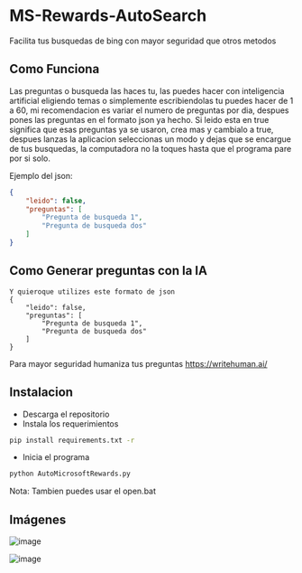 # MS-Rewards-AutoSearch

Facilita tus busquedas de bing con mayor seguridad que otros metodos

## Como Funciona

Las preguntas o busqueda las haces tu, las puedes hacer con inteligencia artificial eligiendo temas o simplemente escribiendolas tu puedes hacer de
1 a 60, mi recomendacion es variar el numero de preguntas por dia, despues pones las preguntas en el formato json ya hecho. Si leido esta en true significa que esas preguntas ya se
usaron, crea mas y cambialo a true, despues lanzas la aplicacion seleccionas un modo y dejas que se encargue de tus busquedas, la computadora no la toques hasta que el programa
pare por si solo.

Ejemplo del json:
```json
{
    "leido": false,
    "preguntas": [
        "Pregunta de busqueda 1",
        "Pregunta de busqueda dos"
    ]
}
```
## Como Generar preguntas con la IA
``` Generame <Numero de preguntas> lo mas humanamente posible, no uses caracteres especiales que una consola no soporte y trata que las preguntas sean diferentes y humanas y una inteligencia artificial no pueda detectarlo, estos son los temas para las preguntas: <tema1> <tema2> <tema3> . . .
Y quieroque utilizes este formato de json
{
    "leido": false,
    "preguntas": [
        "Pregunta de busqueda 1",
        "Pregunta de busqueda dos"
    ]
}
```
Para mayor seguridad humaniza tus preguntas
https://writehuman.ai/
## Instalacion

* Descarga el repositorio
* Instala los requerimientos

```cmd
pip install requirements.txt -r
```
* Inicia el programa
```cmd
python AutoMicrosoftRewards.py
```
Nota: Tambien puedes usar el open.bat



## Imágenes

![image](https://github.com/D34THEV1L/MS-Rewards-AutoSearch/assets/87221905/46893365-256e-4703-b190-a0e97dd00966)


![image](https://github.com/D34THEV1L/MS-Rewards-AutoSearch/assets/87221905/8055ddd1-eace-43f4-b707-5812da6130d2)

